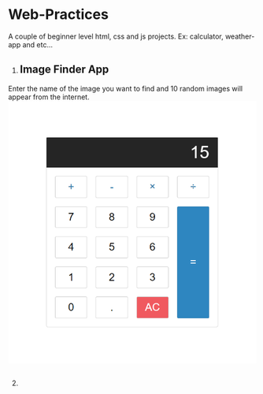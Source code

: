 # Web-Practices
A couple of beginner level html, css and js projects. Ex: calculator, weather-app and etc...

1. ## Image Finder App
Enter the name of the image you want to find and 10 random images will appear from the internet.
![img!](https://raw.githubusercontent.com/mehmet-ali-duran/Web-Practices/refs/heads/main/ss/calculator.png)

2. ##
